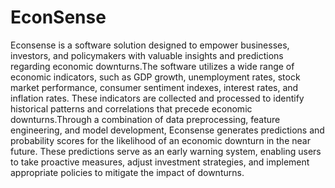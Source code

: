 # EconSense
Econsense is a software solution designed to empower businesses, investors, and policymakers with valuable insights and predictions regarding economic downturns.The software utilizes a wide range of economic indicators, such as GDP growth, unemployment rates, stock market performance, consumer sentiment indexes, interest rates, and inflation rates. These indicators are collected and processed to identify historical patterns and correlations that precede economic downturns.Through a combination of data preprocessing, feature engineering, and model development, Econsense generates predictions and probability scores for the likelihood of an economic downturn in the near future. These predictions serve as an early warning system, enabling users to take proactive measures, adjust investment strategies, and implement appropriate policies to mitigate the impact of downturns.

